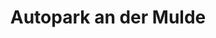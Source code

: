 ---
title: "Autopark an der Mulde"
url: /dessau-rosslau/autopark-an-der-mulde/
shop: Autowerkstatt
---